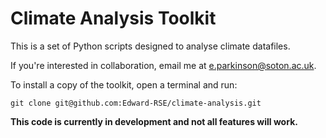 # Climate Analysis Toolkit

This is a set of Python scripts designed to analyse
climate datafiles.

If you're interested in collaboration, email me at
e.parkinson@soton.ac.uk.

To install a copy of the toolkit, open a terminal and run:

```
git clone git@github.com:Edward-RSE/climate-analysis.git
```

**This code is currently in development and not all features will work.**

